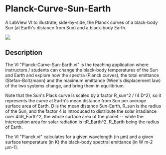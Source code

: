 # Planck-Curve-Sun-Earth

A LabView VI to illustrate, side-by-side, the Planck curves of a black-body Sun (at Earth's distance from Sun) and a black-body Earth.

![](assets/img/front_panel_example.png)

## Description

The VI "Planck-Curve-Sun-Earth.vi" is the teaching application where instructors / students can change the black-body temperatures of the Sun and Earth and explore how the spectra (Planck curves), the total emittance (Stefan-Boltzmann) and the maximum emittance (Wien's displacement law) of the two systems change, and bring them in equilibrium. 

Note that the Sun's Plack curve is scaled by a factor R_sun^2 / (4 D^2), so it represents the curve at Earth's mean distance from Sun per average surface area of Earth. D is the mean distance Sun-Earth, R_sun is the radius of the Sun, and the factor 4 is introduced to distribute the solar irradiance over 4πR_Earth^2, the whole surface area of the planet -- while the interception area for solar radiation is πR_Earth^2. R_Earth being the radius of Earth.

The VI "Planck.vi" calculates for a given wavelength (in µm) and a given surface temperature (in K) the black-body spectral emittance (in W m-2 µm-1).
